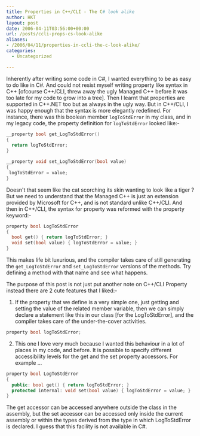 ```yaml
---
title: Properties in C++/CLI - The C# look alike
author: HKT
layout: post
date: 2006-04-11T03:56:00+00:00
url: /posts/ccli-props-cs-look-alike
aliases:
- /2006/04/11/properties-in-ccli-the-c-look-alike/
categories:
  - Uncategorized

---
```


Inherently after writing some code in C#, I wanted everything to be as easy to do like in C#. And could not resist myself writing property like syntax in C++ [ofcourse C++/CLI, threw away the ugly Managed C++ before it was too late for my code to grow into a tree]. Then I learnt that properties are supported in C++.NET too but as always in the ugly way. But in C++/CLI, I was happy enough that the syntax is more elegantly redefined. For instance, there was this boolean member `logToStdError` in my class, and in my legacy code, the property definition for `logToStdError` looked like:-

```cpp
__property bool get_LogToStdError()
{
  return logToStdError;
}

__property void set_LogToStdError(bool value)
{
 logToStdError = value;
}
```

Doesn't that seem like the cat scorching its skin wanting to look like a tiger ? But we need to understand that the Managed C++ is just an extension provided by Microsoft for C++, and is not standard unlike C++/CLI. And then in C++/CLI, the syntax for property was reformed with the property keyword:-</p>

```cpp
property bool LogToStdError
{
  bool get() { return logToStdError; }
  void set(bool value) { logToStdError = value; }
}
```

This makes life bit luxurious, and the compiler takes care of still generating the `get_LogToStdError` and `set_LogToStdError` versions of the methods. Try defining a method with that name and see what happens.

The purpose of this post is not just put another note on C++/CLI Property instead there are 2 cute features that I liked:-

1. If the property that we define is a very simple one, just getting and setting the value of the related member variable, then we can simply declare a statement like this in our class [for the LogToStdError], and the compiler takes care of the under-the-cover activities.

```cpp
property bool logToStdError;
```

2. This one I love very much because I wanted this behaviour in a lot of places in my code, and before. It is possible to specify different accessibility levels for the get and the set property accessors. For example ...

  ```cpp
  property bool LogToStdError
  {
    public: bool get() { return logToStdError; }
    protected internal: void set(bool value) { logToStdError = value; }
  }
  ```

  The get accessor can be accessed anywhere outside the class in the assembly, but the set accessor can be accessed only inside the current assembly or within the types derived from the type in which LogToStdError is declared. I guess that this facility is not available in C#.
